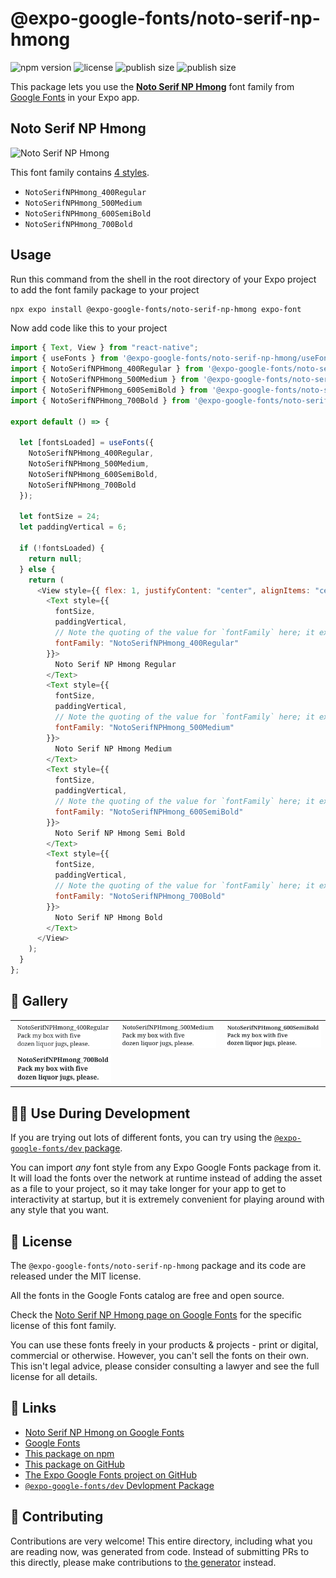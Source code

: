 # @expo-google-fonts/noto-serif-np-hmong

![npm version](https://flat.badgen.net/npm/v/@expo-google-fonts/noto-serif-np-hmong)
![license](https://flat.badgen.net/github/license/expo/google-fonts)
![publish size](https://flat.badgen.net/packagephobia/install/@expo-google-fonts/noto-serif-np-hmong)
![publish size](https://flat.badgen.net/packagephobia/publish/@expo-google-fonts/noto-serif-np-hmong)

This package lets you use the [**Noto Serif NP Hmong**](https://fonts.google.com/specimen/Noto+Serif+NP+Hmong) font family from [Google Fonts](https://fonts.google.com/) in your Expo app.

## Noto Serif NP Hmong

![Noto Serif NP Hmong](./font-family.png)

This font family contains [4 styles](#-gallery).

- `NotoSerifNPHmong_400Regular`
- `NotoSerifNPHmong_500Medium`
- `NotoSerifNPHmong_600SemiBold`
- `NotoSerifNPHmong_700Bold`

## Usage

Run this command from the shell in the root directory of your Expo project to add the font family package to your project

```sh
npx expo install @expo-google-fonts/noto-serif-np-hmong expo-font
```

Now add code like this to your project

```js
import { Text, View } from "react-native";
import { useFonts } from '@expo-google-fonts/noto-serif-np-hmong/useFonts';
import { NotoSerifNPHmong_400Regular } from '@expo-google-fonts/noto-serif-np-hmong/400Regular';
import { NotoSerifNPHmong_500Medium } from '@expo-google-fonts/noto-serif-np-hmong/500Medium';
import { NotoSerifNPHmong_600SemiBold } from '@expo-google-fonts/noto-serif-np-hmong/600SemiBold';
import { NotoSerifNPHmong_700Bold } from '@expo-google-fonts/noto-serif-np-hmong/700Bold';

export default () => {

  let [fontsLoaded] = useFonts({
    NotoSerifNPHmong_400Regular, 
    NotoSerifNPHmong_500Medium, 
    NotoSerifNPHmong_600SemiBold, 
    NotoSerifNPHmong_700Bold
  });

  let fontSize = 24;
  let paddingVertical = 6;

  if (!fontsLoaded) {
    return null;
  } else {
    return (
      <View style={{ flex: 1, justifyContent: "center", alignItems: "center" }}>
        <Text style={{
          fontSize,
          paddingVertical,
          // Note the quoting of the value for `fontFamily` here; it expects a string!
          fontFamily: "NotoSerifNPHmong_400Regular"
        }}>
          Noto Serif NP Hmong Regular
        </Text>
        <Text style={{
          fontSize,
          paddingVertical,
          // Note the quoting of the value for `fontFamily` here; it expects a string!
          fontFamily: "NotoSerifNPHmong_500Medium"
        }}>
          Noto Serif NP Hmong Medium
        </Text>
        <Text style={{
          fontSize,
          paddingVertical,
          // Note the quoting of the value for `fontFamily` here; it expects a string!
          fontFamily: "NotoSerifNPHmong_600SemiBold"
        }}>
          Noto Serif NP Hmong Semi Bold
        </Text>
        <Text style={{
          fontSize,
          paddingVertical,
          // Note the quoting of the value for `fontFamily` here; it expects a string!
          fontFamily: "NotoSerifNPHmong_700Bold"
        }}>
          Noto Serif NP Hmong Bold
        </Text>
      </View>
    );
  }
};
```

## 🔡 Gallery


||||
|-|-|-|
|![NotoSerifNPHmong_400Regular](./400Regular/NotoSerifNPHmong_400Regular.ttf.png)|![NotoSerifNPHmong_500Medium](./500Medium/NotoSerifNPHmong_500Medium.ttf.png)|![NotoSerifNPHmong_600SemiBold](./600SemiBold/NotoSerifNPHmong_600SemiBold.ttf.png)||
|![NotoSerifNPHmong_700Bold](./700Bold/NotoSerifNPHmong_700Bold.ttf.png)||||


## 👩‍💻 Use During Development

If you are trying out lots of different fonts, you can try using the [`@expo-google-fonts/dev` package](https://github.com/expo/google-fonts/tree/master/font-packages/dev#readme).

You can import _any_ font style from any Expo Google Fonts package from it. It will load the fonts over the network at runtime instead of adding the asset as a file to your project, so it may take longer for your app to get to interactivity at startup, but it is extremely convenient for playing around with any style that you want.


## 📖 License

The `@expo-google-fonts/noto-serif-np-hmong` package and its code are released under the MIT license.

All the fonts in the Google Fonts catalog are free and open source.

Check the [Noto Serif NP Hmong page on Google Fonts](https://fonts.google.com/specimen/Noto+Serif+NP+Hmong) for the specific license of this font family.

You can use these fonts freely in your products & projects - print or digital, commercial or otherwise. However, you can't sell the fonts on their own. This isn't legal advice, please consider consulting a lawyer and see the full license for all details.

## 🔗 Links

- [Noto Serif NP Hmong on Google Fonts](https://fonts.google.com/specimen/Noto+Serif+NP+Hmong)
- [Google Fonts](https://fonts.google.com/)
- [This package on npm](https://www.npmjs.com/package/@expo-google-fonts/noto-serif-np-hmong)
- [This package on GitHub](https://github.com/expo/google-fonts/tree/master/font-packages/noto-serif-np-hmong)
- [The Expo Google Fonts project on GitHub](https://github.com/expo/google-fonts)
- [`@expo-google-fonts/dev` Devlopment Package](https://github.com/expo/google-fonts/tree/master/font-packages/dev)

## 🤝 Contributing

Contributions are very welcome! This entire directory, including what you are reading now, was generated from code. Instead of submitting PRs to this directly, please make contributions to [the generator](https://github.com/expo/google-fonts/tree/master/packages/generator) instead.
